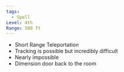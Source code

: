 ```yaml
---
tags:
  - Spell
Level: 4th
Range: 500 ft
---
```


- Short Range Teleportation
- Tracking is possible but incredibly difficult
- Nearly impossible
- Dimension door back to the room